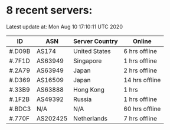 # 8 recent servers:

Latest update at: Mon Aug 10 17:10:11 UTC 2020

| ID | ASN | Server Country | Online |
| -- | --- | -------------- | ------ |
| #.D09B | AS174 | United States | 6 hrs offline |
| #.7F1D | AS63949 | Singapore | 1 hrs offline |
| #.2A79 | AS63949 | Japan | 2 hrs offline |
| #.D369 | AS16509 | Japan | 14 hrs offline |
| #.33B9 | AS63888 | Hong Kong | 1 hrs |
| #.1F2B | AS49392 | Russia | 1 hrs offline |
| #.BDC3 | N/A | N/A | 60 hrs offline |
| #.770F | AS202425 | Netherlands | 7 hrs offline |

